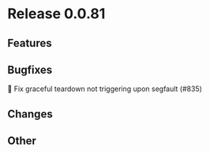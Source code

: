 # Release 0.0.81

## Features

## Bugfixes

🐛 Fix graceful teardown not triggering upon segfault (#835)

## Changes

## Other
